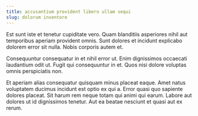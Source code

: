 ```yaml
---
title: accusantium provident libero ullam sequi
slug: dolorum inventore
---
```


Est sunt iste et tenetur cupiditate vero. Quam blanditiis asperiores nihil aut temporibus aperiam provident omnis. Sunt dolores et incidunt explicabo dolorem error sit nulla. Nobis corporis autem et.

Consequuntur consequatur in et nihil error ut. Enim dignissimos occaecati laudantium odit ut. Fugit qui consequuntur in et. Quos nisi dolore voluptas omnis perspiciatis non.

Et aperiam alias consequatur quisquam minus placeat eaque. Amet natus voluptatem ducimus incidunt est optio ex qui a. Error quasi quo sapiente dolores placeat. Sit harum rem neque totam qui animi qui earum. Labore aut dolores ut id dignissimos tenetur. Aut ea beatae nesciunt et quasi aut ex rerum.
